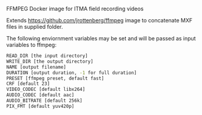 FFMPEG Docker image for ITMA field recording videos

Extends https://github.com/jrottenberg/ffmpeg image to concatenate MXF files in supplied folder.

The following enviornment variables may be set and will be passed as input variables to ffmpeg:

```bash
READ_DIR [the input directory]
WRITE_DIR [the output directory]
NAME [output filename]
DURATION [output duration, -1 for full duration]
PRESET [ffmpeg preset, default fast]
CRF [default 23]
VIDEO_CODEC [default libx264]
AUDIO_CODEC [default aac]
AUDIO_BITRATE [default 256k]
PIX_FMT [default yuv420p]
```
